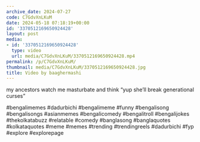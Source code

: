 ```yaml
---
archive_date: 2024-07-27
code: C7GdvXnLKuM
date: 2024-05-18 07:18:19+00:00
id: '3370512169650924428'
layout: post
media:
- id: '3370512169650924428'
  type: video
  url: media/C7GdvXnLKuM/3370512169650924428.mp4
permalink: /p/C7GdvXnLKuM/
thumbnail: media/C7GdvXnLKuM/3370512169650924428.jpg
title: Video by baaghermashi
---
```


my ancestors watch me masturbate and think “yup she’ll break generational curses”  
  
#bengalimemes #dadurbichi #bengalimeme #funny #bengalisong #bengalisongs #asianmemes #bengalicomedy #bengalitroll #bengalijokes #thekolkatabuzz #relatable #comedy #banglasong #banglaquotes #kolkataquotes #meme #memes #trending #trendingreels #dadurbichi #fyp #explore #explorepage